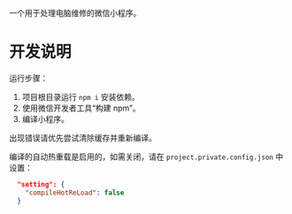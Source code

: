一个用于处理电脑维修的微信小程序。

# 开发说明

运行步骤：
1. 项目根目录运行 `npm i` 安装依赖。
1. 使用微信开发者工具“构建 npm”。
1. 编译小程序。

出现错误请优先尝试清除缓存并重新编译。

编译的自动热重载是启用的，如需关闭，请在 `project.private.config.json` 中设置：

```json
  "setting": {
    "compileHotReLoad": false
  }
```
